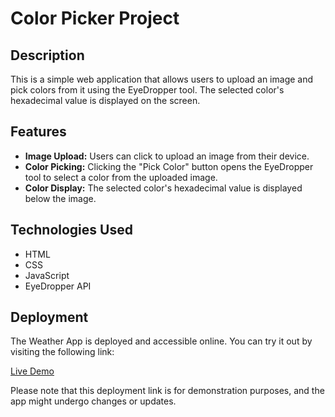 # Color Picker Project

## Description

This is a simple web application that allows users to upload an image and pick colors from it using the EyeDropper tool. The selected color's hexadecimal value is displayed on the screen.

## Features

- **Image Upload:** Users can click to upload an image from their device.
- **Color Picking:** Clicking the "Pick Color" button opens the EyeDropper tool to select a color from the uploaded image.
- **Color Display:** The selected color's hexadecimal value is displayed below the image.

## Technologies Used

- HTML
- CSS
- JavaScript
- EyeDropper API

## Deployment

The Weather App is deployed and accessible online. You can try it out by visiting the following link:

[Live Demo](https://colourpickertool.netlify.app)

Please note that this deployment link is for demonstration purposes, and the app might undergo changes or updates.

